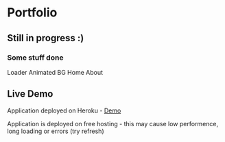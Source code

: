 # Portfolio

## Still in progress :)

### Some stuff done
Loader
Animated BG
Home
About


## Live Demo
Application deployed on Heroku - [Demo](https://shooter-game-js.herokuapp.com/)

Application is deployed on free hosting - this may cause low performence, long loading or errors (try refresh)
